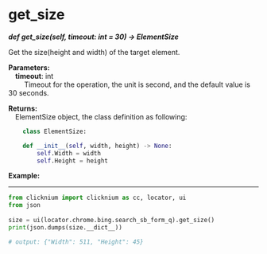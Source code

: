 # get_size
***def get_size(self, timeout: int = 30) -> ElementSize***  

Get the size(height and width) of the target element.

**Parameters:**   
    &emsp;**timeout**: int  
        &emsp;&emsp; Timeout for the operation, the unit is second, and the default value is 30 seconds.

**Returns:**  
    &emsp;ElementSize object, the class definition as following: 
```python
    class ElementSize:

    def __init__(self, width, height) -> None:
        self.Width = width
        self.Height = height
```

**Example:**
***
```python
from clicknium import clicknium as cc, locator, ui
from json
    
size = ui(locator.chrome.bing.search_sb_form_q).get_size()
print(json.dumps(size.__dict__))

# output: {"Width": 511, "Height": 45}

```